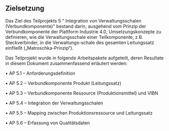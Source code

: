 ## Zielsetzung
Das Ziel des Teilprojekts 5 " Integration von Verwaltungsschalen (Verbundkomponente)" bestand darin, ausgehend vom Prinzip der Verbundkomponente der Plattform Industrie 4.0, Umsetzungskonzepte zu definieren, wie die Verwaltungsschale einer Teilkomponente, z.B. Steckverbinder, in die Verwaltungs-schale des gesamten Leitungssatz einfließt („Matroschka-Prinzip“).

Das Teilprojekt wurde in folgende Arbeitspakete aufgeteilt, deren Resultate in diesem Dokument zusammenfassend erläutert werden:

•	AP 5.1 – Anforderungsdefinition

•	AP 5.2 – Verbundkomponente Produkt (Leitungssatz)

•	AP 5.3 – Verbundkomponente Ressource (Produktionsmittel) und VIBN

•	AP 5.4 – Integration der Verwaltungsschalen

•	AP 5.5 – Mapping zwischen Produktionsressource und Leitungssatz

•	AP 5.6 – Erfassung von Qualitätsdaten

